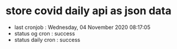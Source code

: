 # store covid daily api as json data

- last cronjob : Wednesday, 04 November 2020 08:17:05
- status og cron : success
- status daily cron : success
      
      